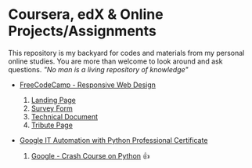 # Coursera, edX & Online Projects/Assignments

This repository is my backyard for codes and materials from my personal online studies. You are more than welcome to look around and ask questions. *"No man is a living repository of knowledge"*

* [FreeCodeCamp - Responsive Web Design](https://github.com/RAYOPOKU/Courses/tree/master/FreeCodeCamp)
    1. [Landing Page](https://github.com/RAYOPOKU/Courses/tree/master/FreeCodeCamp/Landing%20Page)
    2. [Survey Form](https://github.com/RAYOPOKU/Courses/tree/master/FreeCodeCamp/Survey%20Form)
    3. [Technical Document](https://github.com/RAYOPOKU/Courses/tree/master/FreeCodeCamp/Technical%20Document)
    4. [Tribute Page](https://github.com/RAYOPOKU/Courses/tree/master/FreeCodeCamp/Tribute%20Page)

* [Google IT Automation with Python Professional Certificate](https://github.com/RAYOPOKU/Courses/tree/master/Google%20IT%20Automation%20with%20Python)

  1. [Google - Crash Course on Python](https://github.com/RAYOPOKU/Courses/tree/master/Google%20IT%20Automation%20with%20Python/Google%20-%20Crash%20Course%20on%20Python) :thumbsup:
